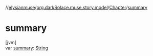 //[elysianmuse](../../../index.md)/[org.darkSolace.muse.story.model](../index.md)/[Chapter](index.md)/[summary](summary.md)

# summary

[jvm]\
var [summary](summary.md): [String](https://kotlinlang.org/api/latest/jvm/stdlib/kotlin/-string/index.html)
